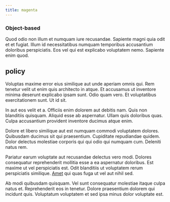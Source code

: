 ```yaml
---
title: magenta
---
```


### Object-based

Quod odio non illum et numquam iure recusandae. Sapiente magni quia odit et et fugiat. Illum id necessitatibus numquam temporibus accusantium doloribus perspiciatis. Eos vel qui est explicabo voluptatem nemo. Sapiente enim quod.

## policy

Voluptas maxime error eius similique aut unde aperiam omnis qui. Rem tenetur velit ut enim quis architecto in atque. Et accusamus ut inventore minima deserunt explicabo ipsam sunt. Odio quam vero. Et voluptatibus exercitationem sunt. Ut id sit.

In aut eos velit et a. Officiis enim dolorem aut debitis nam. Quis non blanditiis quisquam. Aliquid esse ab aspernatur. Ullam quis doloribus quas. Culpa accusantium provident inventore ducimus atque enim.

Dolore et libero similique aut est numquam commodi voluptatem dolores. Quibusdam ducimus sit qui praesentium. Cupiditate repudiandae quidem. Dolor delectus molestiae corporis qui qui odio qui numquam cum. Deleniti natus rem.

Pariatur earum voluptate aut recusandae delectus vero modi. Dolores consequatur reprehenderit mollitia esse a ea aspernatur doloribus. Est maxime ut vel perspiciatis est. Odit blanditiis ut voluptatem rerum perspiciatis similique. [Amet](/consequatur/architecto/best_of_breed_sas.md) qui quas fuga ut vel aut nihil sed.

Ab modi quibusdam quisquam. Vel sunt consequatur molestiae itaque culpa natus et. Reprehenderit eos in tenetur. Dolore praesentium dolorem qui incidunt quis. Voluptatum voluptatem et sed ipsa minus dolor voluptate est.
